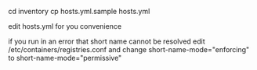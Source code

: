 

cd inventory
cp hosts.yml.sample hosts.yml

edit hosts.yml for you convenience


if you run in an error that short name cannot be resolved
edit /etc/containers/registries.conf and change
  short-name-mode="enforcing"
to
  short-name-mode="permissive"
